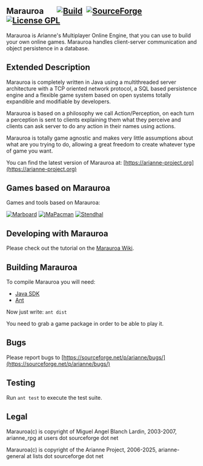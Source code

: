 Marauroa &nbsp;&nbsp;&nbsp;&nbsp;&nbsp;&nbsp;[![Build](https://img.shields.io/github/actions/workflow/status/arianne/marauroa/unittest.yml)](https://github.com/arianne/marauroa/actions) &nbsp;[![SourceForge](https://img.shields.io/sourceforge/dt/arianne.svg)](https://arianne-project.org/download/marauroa.zip) &nbsp;[![License GPL](https://img.shields.io/badge/license-GPL-blue.svg)](https://github.com/arianne/marauroa/blob/master/LICENSE.txt) 
--------
Marauroa is Arianne's Multiplayer Online Engine, that you can use to build
your own online games. Marauroa handles client-server communication and 
object persistence in a database.


Extended Description
--------------------
Marauroa is completely written in Java using a multithreaded server architecture
with a TCP oriented network protocol, a SQL based persistence engine and a
flexible game system based on open systems totally expandible and modifiable
by developers. 

Marauroa is based on a philosophy we call Action/Perception, on each turn a
perception is sent to clients explaining them what they perceive and clients
can ask server to do any action in their names using actions.

Marauroa is totally game agnostic and makes very little assumptions about what
are you trying to do, allowing a great freedom to create whatever type of game
you want.

You can find the latest version of Marauroa at:
[https://arianne-project.org](https://arianne-project.org)


Games based on Marauroa
-----------------------

Games and tools based on Marauroa:

[![Marboard](https://arianne-project.org/screens/marboard/THM_marboard_dot.png)](https://arianne-project.org/tool/marboard.html)
[![jMaPacman](https://arianne-project.org/screens/jmapacman/THM_20050702_jmapacman.jpg)](https://arianne-project.org/game/jmapacman.html)
[![Stendhal](https://arianne-project.org/screens/stendhal/THM_Stendhal98.jpg)](https://arianne-project.org/game/stendhal.html)


Developing with Marauroa
-------------------------
Please check out the tutorial on the [Marauroa Wiki](https://stendhalgame.org/wiki/Marauroa).


Building Marauroa
-----------------
To compile Marauroa you will need:

- [Java SDK](https://www.oracle.com/technetwork/java/javase/downloads/index.html)
- [Ant](https://ant.apache.org)

Now just write: `ant dist`

You need to grab a game package in order to be able to play it.



Bugs
----
Please report bugs to [https://sourceforge.net/p/arianne/bugs/](https://sourceforge.net/p/arianne/bugs/)


Testing
-------

Run `ant test` to execute the test suite.


Legal
-----
Marauroa(c) is copyright of Miguel Angel Blanch Lardin, 2003-2007,
arianne_rpg at users dot sourceforge dot net

Marauroa(c) is copyright of the Arianne Project, 2006-2025,
arianne-general at lists dot sourceforge dot net
